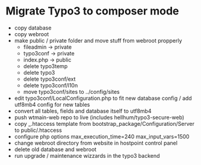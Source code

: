# Migrate Typo3 to composer mode

- copy database
- copy webroot
- make public / private folder and move stuff from webroot propperly
	* fileadmin -> private
	* typo3conf -> private
	* index.php -> public 
	* delete typo3temp
	* delete typo3
	* delete typo3conf/ext
	* delete typo3conf/l10n
	* move typo3conf/sites to ../config/sites
- edit typo3conf/LocalConfiguration.php to fit new database config / add utf8mb4 config for new tables
- convert all tables, fields and database itself to utf8mb4
- push wtmain-web repo to live (includes hellhum/typo3-secure-web)
- copy _.htaccess template from bootstrap_package/Configuration/Server to public/.htaccess
- configure php options max_execution_time=240 max_input_vars=1500
- change webroot directory from website in hostpoint control panel
- delete old database and webroot
- run upgrade / maintenance wizzards in the typo3 backend
